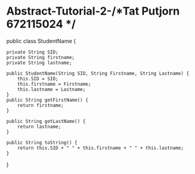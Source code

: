 # Abstract-Tutorial-2-/*Tat Putjorn 672115024 */

public class StudentName {
    
    private String SID;
    private String firstname;
    private String lastname;

    public StudentName(String SID, String Firstname, String Lastname) {
        this.SID = SID;
        this.firstname = Firstname;
        this.lastname = Lastname;
    }
    public String getFirstName() {
        return firstname;
    }

    public String getLastName() {
        return lastname;
    }

    public String toString() {
        return this.SID + " " + this.firstname + " " + this.lastname;
    }
}


